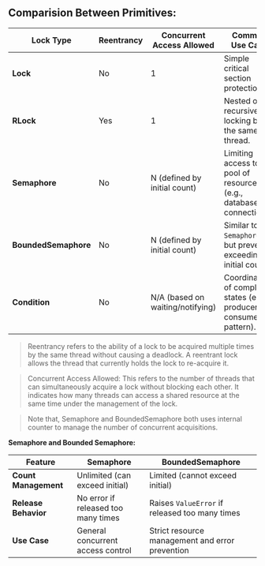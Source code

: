 ## Comparision Between Primitives:

| Lock Type           | Reentrancy | Concurrent Access Allowed      | Common Use Case                                                        |
|---------------------|------------|---------------------------------|------------------------------------------------------------------------|
| **Lock**            | No         | 1                               | Simple critical section protection.                                    |
| **RLock**           | Yes        | 1                               | Nested or recursive locking by the same thread.                        |
| **Semaphore**       | No         | N (defined by initial count)    | Limiting access to a pool of resources (e.g., database connections).   |
| **BoundedSemaphore**| No         | N (defined by initial count)    | Similar to `Semaphore`, but prevents exceeding initial count.          |
| **Condition**       | No         | N/A (based on waiting/notifying)| Coordination of complex states (e.g., producer-consumer pattern).       |

> Reentrancy refers to the ability of a lock to be acquired multiple times by the same thread without causing a deadlock. A reentrant lock allows the thread that currently holds the lock to re-acquire it.

> Concurrent Access Allowed: This refers to the number of threads that can simultaneously acquire a lock without blocking each other. It indicates how many threads can access a shared resource at the same time under the management of the lock.

> Note that, Semaphore and BoundedSemaphore both uses internal counter to manage the number of concurrent acquisitions.

**Semaphore and Bounded Semaphore:**

| Feature                   | Semaphore                       | BoundedSemaphore                  |
|---------------------------|---------------------------------|-----------------------------------|
| **Count Management**      | Unlimited (can exceed initial)  | Limited (cannot exceed initial)    |
| **Release Behavior**      | No error if released too many times | Raises `ValueError` if released too many times |
| **Use Case**             | General concurrent access control | Strict resource management and error prevention |